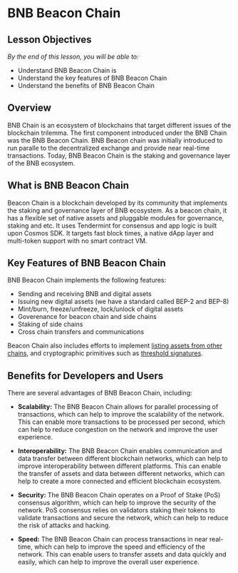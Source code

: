 # BNB Beacon Chain 

## Lesson Objectives 
*By the end of this lesson, you will be able to:*

- Understand BNB Beacon Chain is
- Understand the key features of BNB Beacon Chain 
- Understand the benefits of BNB Beacon Chain

## Overview
BNB Chain is an ecosystem of blockchains that target different issues of the blockchain trilemma. The first component introduced under the BNB Chain was the BNB Beacon Chain. BNB Beacon chain was initially introduced to run paralle to the decentralized exchange and provide near real-time transactions. Today, BNB Beacon Chain is the staking and governance layer of the BNB ecosystem.

## What is BNB Beacon Chain
Beacon Chain is a blockchain developed by its community that implements the staking and governance layer of BNB ecosystem. As a beacon chain, it has a flexible set of native assets and pluggable modules for governance, staking and etc. It uses Tendermint for consensus and app logic is built upon Cosmos SDK. It targets fast block times, a native dApp layer and multi-token support with no smart contract VM.

## Key Features of BNB Beacon Chain 

BNB Beacon Chain implements the following features:

* Sending and receiving BNB and digital assets
* Issuing new digital assets (we have a standard called BEP-2 and BEP-8)
* Mint/burn, freeze/unfreeze, lock/unlock of digital assets
* Goverenance for beacon chain and side chains
* Staking of side chains
* Cross chain transfers and communications

Beacon Chain also includes efforts to implement [listing assets from other chains](https://docs.bnbchain.org/docs/beaconchain/atomic-swap), and cryptographic primitives such as [threshold signatures](https://docs.bnbchain.org/docs/beaconchain/learn/threshold-signature-scheme).

## Benefits for Developers and Users 
There are several advantages of BNB Beacon Chain, including:

* **Scalability:** The BNB Beacon Chain allows for parallel processing of transactions, which can help to improve the scalability of the network. This can enable more transactions to be processed per second, which can help to reduce congestion on the network and improve the user experience.

* **Interoperability:** The BNB Beacon Chain enables communication and data transfer between different blockchain networks, which can help to improve interoperability between different platforms. This can enable the transfer of assets and data between different networks, which can help to create a more connected and efficient blockchain ecosystem.

* **Security:** The BNB Beacon Chain operates on a Proof of Stake (PoS) consensus algorithm, which can help to improve the security of the network. PoS consensus relies on validators staking their tokens to validate transactions and secure the network, which can help to reduce the risk of attacks and hacking.

* **Speed:** The BNB Beacon Chain can process transactions in near real-time, which can help to improve the speed and efficiency of the network. This can enable users to transfer assets and data quickly and easily, which can help to improve the overall user experience.